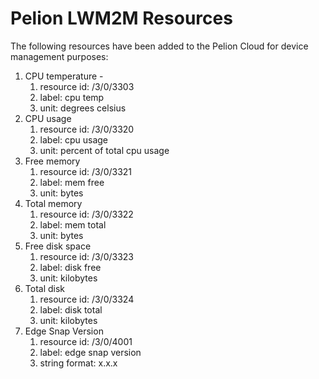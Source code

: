 # Pelion LWM2M Resources

The following resources have been added to the Pelion Cloud for device management purposes:

1. CPU temperature -
    1. resource id: /3/0/3303
    1. label: cpu temp
    1. unit: degrees celsius
1. CPU usage
    1. resource id: /3/0/3320
    1. label: cpu usage
    1. unit: percent of total cpu usage
1. Free memory
    1. resource id: /3/0/3321
    1. label: mem free
    1. unit: bytes
1. Total memory
    1. resource id: /3/0/3322
    1. label: mem total
    1. unit: bytes
1. Free disk space
    1. resource id: /3/0/3323
    1. label: disk free
    1. unit: kilobytes
1. Total disk
    1. resource id: /3/0/3324
    1. label: disk total
    1. unit: kilobytes
1. Edge Snap Version
    1. resource id: /3/0/4001
    1. label: edge snap version
    1. string format: x.x.x